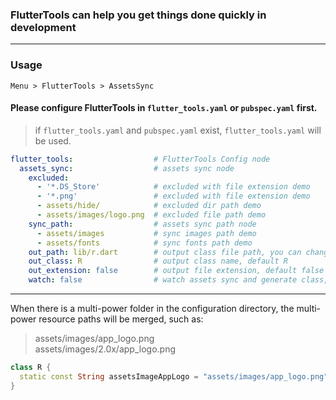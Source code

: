 ### FlutterTools can help you get things done quickly in development

 ---

### Usage
`Menu > FlutterTools > AssetsSync`

#### Please configure **FlutterTools** in `flutter_tools.yaml` or `pubspec.yaml` first.  
> if `flutter_tools.yaml` and `pubspec.yaml` exist, `flutter_tools.yaml` will be used.

 ```yaml
 flutter_tools:                  # FlutterTools Config node
   assets_sync:                  # assets sync node
     excluded:
       - '*.DS_Store'            # excluded with file extension demo
       - '*.png'                 # excluded with file extension demo 
       - assets/hide/            # excluded dir path demo
       - assets/images/logo.png  # excluded file path demo
     sync_path:                  # assets sync path node
       - assets/images           # sync images path demo
       - assets/fonts            # sync fonts path demo
     out_path: lib/r.dart        # output class file path, you can change it, default lib/r.dart
     out_class: R                # output class name, default R
     out_extension: false        # output file extension, default false
     watch: false                # watch assets sync and generate class, default false
 ```
---
When there is a multi-power folder in the configuration directory, the multi-power resource paths will be merged, such as:

> assets/images/app_logo.png  
> assets/images/2.0x/app_logo.png

```dart
class R {
  static const String assetsImageAppLogo = "assets/images/app_logo.png";
}
```
